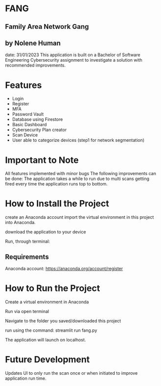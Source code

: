 
# FANG
## Family Area Network Gang
## by Nolene Human 
date: 31/01/2023
This application is built on a Bachelor of Software Engineering Cybersecurity assignment to investigate a solution with recommended improvements.

# Features
* Login
* Register
* MFA
* Password Vault
* Database using Firestore
* Basic Dashboard
* Cybersecurity Plan creator
* Scan Device
* User able to categorize devices (step1 for network segmentation)

# Important to Note
All features implemented with minor bugs
The following improvements can be done:
The application takes a while to run due to multi scans getting fired every time the application runs top to bottom.

# How to Install the Project

create an Anaconda account
import the virtual environment in this project into Anaconda.

download the application to your device

Run, through terminal:

## Requirements
Anaconda account: 
https://anaconda.org/account/register

# How to Run the Project
Create a virtual environment in Anaconda

Run via open terminal

Navigate to the folder you saved/downloaded this project

run using the command: streamlit run fang.py

The application will launch on localhost.

# Future Development
Updates UI to only run the scan once or when initiated to improve application run time.

